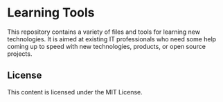 # Learning Tools

This repository contains a variety of files and tools for learning new technologies. It is aimed at existing IT professionals who need some help coming up to speed with new technologies, products, or open source projects.

## License

This content is licensed under the MIT License.
